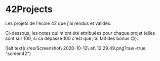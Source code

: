 # 42Projects
Les projets de l'école 42 que j'ai rendus et validés.

Ci-dessous, les notes qui m'ont été attribuées pour chaque projet (elles sont sur 100, si ca dépasse 100 c'est que j'ai fait des bonus 😉).

![alt text](./res/Screenshot\ 2020-10-12\ at\ 12.29.49.png?raw=true "screen42")
